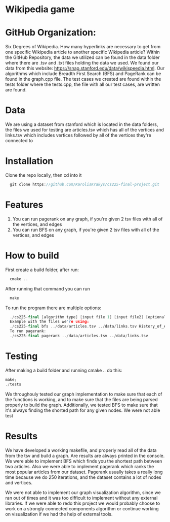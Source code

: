 # Wikipedia game

# GitHub Organization:
Six Degrees of Wikipedia. How many hyperlinks are necessary to get from one specific Wikipedia article to another specific Wikipedia article?
Within the GitHub Repository, the data we utilized can be found in the data folder where there are .tsv and .txt files holding the data we used. We found our data from this website: https://snap.stanford.edu/data/wikispeedia.html. Our algorithms which include Breadth First Search (BFS) and PageRank can be found in the graph.cpp file. The test cases we created are found within the tests folder where the tests.cpp, the file with all our test cases, are written are found.


# Data
We are using a dataset from stanford which is located in the data folders, the files we used for testing are articles.tsv which has all of the vertices and
links.tsv which includes vertices followed by all of the vertices they're connected to
# Installation 
Clone the repo locally, then cd into it 
```c++
  git clone https://github.com/KarolisKrakys/cs225-final-project.git
```

# Features
1. You can run pagerank on any graph, if you're given 2 tsv files with all of the vertices, and edges
2. You can run BFS on any graph, if you're given 2 tsv files with all of the vertices, and edges

# How to build

First create a build folder, after run:
```c++
  cmake ..
```
After running that command you can run
```c++
  make
```
To run the program there are multiple options:
```c++
  ./cs225-final [algorithm type] [input file 1] [input file2] [optional start vertex for BFS] [optional end vertex for BFS]
  Example with the files we're using:
  ./cs225-final bfs ../data/articles.tsv ../data/links.tsv History_of_Arizona Emu
  To run pagerank:
  ./cs225-final pagerank ../data/articles.tsv ../data/links.tsv
```

# Testing
After making a build folder and running cmake .. do this:
```c++
make;
./tests
```
We throughouly tested our graph implementation to make sure that each of the functions is working, and to make sure that the files are being parsed properly to build the graph. Additionally, we tested BFS to make sure that it's always finding the shorted path for any given nodes. We were not able test 
# Results

We have developed a working makefile, and properly read all of the data from the tsv and build a graph.
Are results are always printed in the console.
We were able to implement BFS which finds you the shortest path between two articles.
Also we were able to implement pagerank which ranks the most popular articles from our dataset. 
Pagerank usually takes a really long time because we do 250 iterations, and the dataset contains a lot of nodes and vertices. 

We were not able to implement our graph visualization algorithm, since we ran out of times and it was too difficult to implement without any external libraries. If we were able to redo this project we would probably choose to work on a strongly connected components algorithm or continue working on visualization if we had the help of external tools. 
